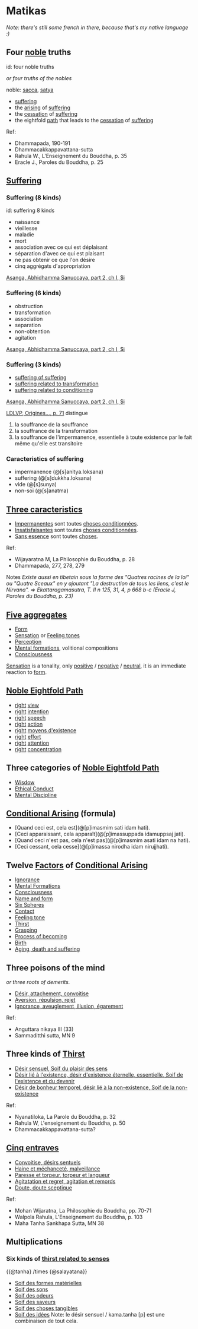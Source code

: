 # Matikas

_Note: there's still some french in there, because that's my native language :)_

## Four [noble](@[p]sacca) truths

id: four noble truths

_or four truths of the nobles_

noble: [sacca](@[p]sacca), [satya](@[s]satya)

* [suffering](@[p]dukkha)
* the [arising](@[p]samudaya) of [suffering](@[p]dukkha)
* the [cessation](@[p]nirodha) of [suffering](@[p]dukkha)
* the eightfold [path]([p]magga) that leads to the [cessation](@[p]nirodha) of [suffering](@[p]dukkha)

Ref:
- Dhammapada, 190-191
- Dhammacakkappavattana-sutta
- Rahula W., L'Enseignement du Bouddha, p. 35
- Eracle J., Paroles du Bouddha, p. 25

## [Suffering](@[p]dukkha)

### Suffering (8 kinds)

id: suffering 8 kinds
<!-- TODO -->

* naissance
* vieillesse
* maladie
* mort
* association avec ce qui est déplaisant
* séparation d'avec ce qui est plaisant
* ne pas obtenir ce que l'on désire
* cinq aggrégats d'appropriation

[Asanga, Abhidhamma Sanuccaya, part 2, ch I, $i](@abhidhammasamucaya)

### Suffering (6 kinds)

<!-- TODO -->

* obstruction
* transformation
* association
* separation
* non-obtention
* agitation

[Asanga, Abhidhamma Sanuccaya, part 2, ch I, $i](@abhidhammasamucaya)

### Suffering (3 kinds)

<!-- TODO -->

* [suffering of suffering](@[p]dukkha.dukkhata)
* [suffering related to transformation](@[p]viparinama.dukkhata)
* [suffering related to conditioning](@[p]sankhara.dukkhata)

[Asanga, Abhidhamma Sanuccaya, part 2, ch I, $i](@abhidhammasamucaya)

[LDLVP, Origines…, p. 71](@ldlvporigines) distingue
1. la souffrance de la souffrance
2. la souffrance de la transformation
3. la souffrance de l'impermanence, essentielle à toute existence par le fait même qu'elle est transitoire

### Caracteristics of suffering

* impermanence (@[s]anitya.loksana)
* suffering (@[s]dukkha.loksana)
* vide (@[s]sunya)
* non-soi (@[s]anatma)

## [Three caracteristics](@[p]tilakkhanani)

* [Impermanentes]([p]anicca) sont toutes [choses conditionnées](@[p]sankhara).
* [Insatisfaisantes](@[p]dukkha) sont toutes [choses conditionnées](@[p]sankhara).
* [Sans essence](@[p]anatta) sont toutes [choses](@[p]dhamma).

Ref:
- Wijayaratna M, La Philosophie du Bouddha, p. 28
- Dhammapada, 277, 278, 279

Notes
_Existe aussi en tibetain sous la forme des "Quatres racines de la loi" ou "Quatre Sceaux" en y ajoutant "La destruction de tous les liens, c'est le Nirvana". => Ekattaragamasutra, T. II n 125, 31, 4, p 668 b-c (Eracle J, Paroles du Bouddha, p. 23)_


## [Five aggregates](@[p]panca.kkhanda)

* [Form](@[p]rupa)
* [Sensation](@[p]vedana) or [Feeling tones](@[p]vedana)
* [Perception](@[p]sanna)
* [Mental formations](@[p]sankhara), volitional compositions
* [Consciousness](@[p]vinnana)

[Sensation](@[p]vedana) is a tonality, only [positive](@[p]tbd) / [negative](@[p]tbd) / [neutral](@[p]tbd), it is an immediate reaction to [form](@[p]rupa).

## [Noble Eightfold Path](@[p]ariya.atthangika.magga)

* [right](@[p]samma) [view](@[p]ditthi)
* [right](@[p]samma) [intention](@[p]sankappa)
* [right](@[p]samma) [speech](@[p]vaca)
* [right](@[p]samma) [action](@[p]kammanta)
* [right](@[p]samma) [moyens d'existence](@[p]ajiva)
* [right](@[p]samma) [effort](@[p]vayana)
* [right](@[p]samma) [attention](@[p]sati)
* [right](@[p]samma) [concentration](@[p]samadhi)

## Three categories of [Noble Eightfold Path](@[p]ariya.atthangika.magga)

* [Wisdow](@[p]panna)
* [Ethical Conduct](@[p]sila)
* [Mental Discipline](@[p]samadhi)

## [Conditional Arising](@[p]paticca.samuppada) (formula)

* [Quand ceci est, cela est](@[p]imasmim sati idam hati).
* [Ceci apparaissant, cela apparaît](@[p]imassuppada idamuppsaj jati).
* [Quand ceci n'est pas, cela n'est pas](@[p]imasmim asati idam na hati).
* [Ceci cessant, cela cesse](@[p]imassa nirodha idam nirujjhati).

## Twelve [Factors](@[p]nidanas) of [Conditional Arising](@[p]paticca.samuppada)

* [Ignorance](@[p]avijja)
* [Mental Formations](@[p]sankhara)
* [Consciousness](@[p]vinna)
* [Name and form](@[p]nama.rupa)
* [Six Spheres](@[p]salayatana)
* [Contact](@[p]phassa)
* [Feeling tone](@[p]vedana)
* [Thirst](@[p]tanha)
* [Grasping](@[p]upadana)
* [Process of becoming](@[p]bhavo)
* [Birth](@[jati])
* [Aging, death and suffering](@[p]jaramarana)

## Three poisons of the mind

_or three roots of demerits._

* [Désir, attachement, convoitise](@[p]lobha)
* [Aversion, répulsion, rejet](@[p]dosa)
* [Ignorance, aveuglement, illusion, égarement](@[p]moha)

Ref:
- Anguttara nikaya III (33)
- Sammaditthi sutta, MN 9

## Three kinds of [Thirst](@[p]tanha)

* [Désir sensuel, Soif du plaisir des sens](@[p]kama,tanha])
* [Désir lié à l'existence, désir d'existence éternelle, essentielle, Soif de l'existence et du devenir](@[p]bhava.tanha)
* [Désir de bonheur temporel, désir lié à la non-existence, Soif de la non-existence](@[p]vibhava.tanha)

Ref:
- Nyanatiloka, La Parole du Bouddha, p. 32
- Rahula W, L'enseignement du Bouddha, p. 50
- Dhammacakkappavattana-sutta?

## [Cinq entraves](@[p]panca.nivarana)

* [Convoitise, désirs sentuels](@[p]kamacchanda)
* [Haine et méchanceté, malveillance](@[p]vyapada)
* [Paresse et torpeur, torpeur et langueur](@[p]thina.middha)
* [Agitatation et regret, agitation et remords](@[p]uddhaccakukkuca)
* [Doute, doute sceptique](@[p]vicikiccha)

Ref:
- Mohan Wijaratna, La Philosophie du Bouddha, pp. 70-71
- Walpola Rahula, L'Enseignement du Bouddha, p. 103
- Maha Tanha Sankhapa Sutta, MN 38

## Multiplications

### Six kinds of [thirst related to senses](@[p]kama.tanha)

{{@tanha} /times {@salayatana}}

* [Soif des formes matérielles](@[p]rupa.tanha)
* [Soif des sons](@[p]sadda.tanha)
* [Soif des odeurs](@[p]gandha.tanha)
* [Soif des saveurs](@[p]rasa.tanha)
* [Soif des choses tangibles](@[p]potthaba.tanha)
* [Soif des idées](@[p]dhamma.tanha)
Note: le désir sensuel / kama.tanha [p] est une combinaison de tout cela.
